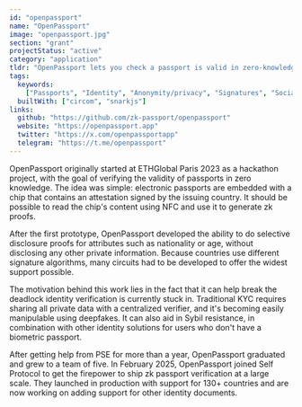 ```yaml
---
id: "openpassport"
name: "OpenPassport"
image: "openpassport.jpg"
section: "grant"
projectStatus: "active"
category: "application"
tldr: "OpenPassport lets you check a passport is valid in zero-knowledge"
tags:
  keywords:
    ["Passports", "Identity", "Anonymity/privacy", "Signatures", "Social"]
  builtWith: ["circom", "snarkjs"]
links:
  github: "https://github.com/zk-passport/openpassport"
  website: "https://openpassport.app"
  twitter: "https://x.com/openpassportapp"
  telegram: "https://t.me/openpassport"
---
```


OpenPassport originally started at ETHGlobal Paris 2023 as a hackathon project, with the goal of verifying the validity of passports in zero knowledge.
The idea was simple: electronic passports are embedded with a chip that contains an attestation signed by the issuing country. It should be possible to read the chip's content using NFC and use it to generate zk proofs.

After the first prototype, OpenPassport developed the ability to do selective disclosure proofs for attributes such as nationality or age, without disclosing any other private information. Because countries use different signature algorithms, many circuits had to be developed to offer the widest support possible.

The motivation behind this work lies in the fact that it can help break the deadlock identity verification is currently stuck in. Traditional KYC requires sharing all private data with a centralized verifier, and it's becoming easily manipulable using deepfakes. It can also aid in Sybil resistance, in combination with other identity solutions for users who don't have a biometric passport.

After getting help from PSE for more than a year, OpenPassport graduated and grew to a team of five. In February 2025, OpenPassport joined Self Protocol to get the firepower to ship zk passport verification at a large scale. They launched in production with support for 130+ countries and are now working on adding support for other identity documents.
